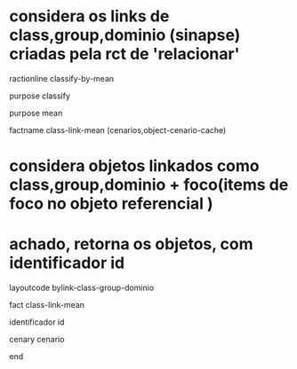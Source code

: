 # considera os links de class,group,dominio (sinapse) criadas pela rct de 'relacionar'

ractionline classify-by-mean
 purpose classify
 purpose mean

 factname class-link-mean (cenarios,object-cenario-cache)

 # considera objetos linkados como class,group,dominio + foco(items de foco no objeto referencial )
 # achado, retorna os  objetos, com identificador id
 layoutcode bylink-class-group-dominio

 fact class-link-mean
  identificador id
  cenary cenario



end
